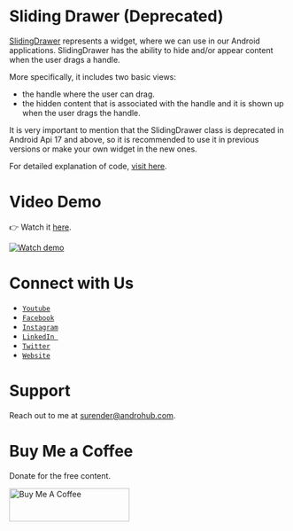 # Sliding Drawer (Deprecated)
[SlidingDrawer](http://developer.android.com/reference/android/widget/SlidingDrawer.html) represents a widget, where we can use in our Android applications. SlidingDrawer has the ability to hide and/or appear content when the user drags a handle. 

More specifically, it includes two basic views:
- the handle where the user can drag.
- the hidden content that is associated with the handle and it is shown up when the user drags the handle.

It is very important to mention that the SlidingDrawer class is deprecated in Android Api 17 and above, so it is recommended to use it in previous versions or make your own widget in the new ones.

For detailed explanation of code, [visit here](http://www.androhub.com/android-slidingdrawer/).

# Video Demo
👉 Watch it <a href="https://youtu.be/4lWTQwPLcxo">here</a>.
<br>

[![Watch demo](http://i3.ytimg.com/vi/4lWTQwPLcxo/hqdefault.jpg)](https://youtu.be/4lWTQwPLcxo)

# Connect with Us
- <a href="https://www.youtube.com/channel/@Androhub" target="_blank">`Youtube`</a>
- <a href="https://www.facebook.com/androhubtutorial/" target="_blank">`Facebook`</a>
- <a href="https://www.instagram.com/androhub_tutorial" target="_blank">`Instagram`</a>
- <a href="https://www.linkedin.com/in/surender-kumar-681472a8?originalSubdomain=in" target="_blank">`LinkedIn `</a>
- <a href="https://twitter.com/sonusurender0/" target="_blank">`Twitter`</a>
- <a href="http://www.androhub.com/" target="_blank">`Website`</a>

# Support
Reach out to me at surender@androhub.com.

# Buy Me a Coffee
Donate for the free content.

<a href="https://www.buymeacoffee.com/androhub" target="_blank"><img src="https://cdn.buymeacoffee.com/buttons/v2/default-yellow.png" alt="Buy Me A Coffee" style="height: 60px !important;width: 217px !important;" ></a>
